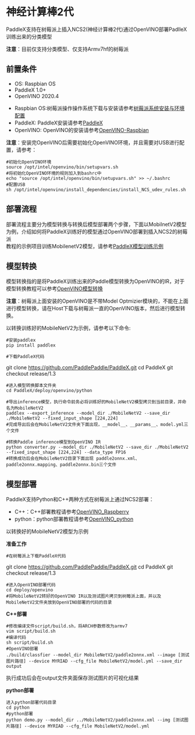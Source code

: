 # 神经计算棒2代  
PaddleX支持在树莓派上插入NCS2(神经计算棒2代)通过OpenVINO部署PadlleX训练出来的分类模型  

**注意**：目前仅支持分类模型、仅支持Armv7hf的树莓派  

## 前置条件  
* OS: Raspbian OS
* PaddleX 1.0+
* OpenVINO 2020.4  

- Raspbian OS:树莓派操作操作系统下载与安装请参考[树莓派系统安装与环境配置](./Raspberry.md#硬件环境配置)  
- PaddleX: PaddleX安装请参考[PaddleX](https://paddlex.readthedocs.io/zh_CN/develop/install.html)  
- OpenVINO: OpenVINO的安装请参考[OpenVINO-Raspbian](https://docs.openvinotoolkit.org/latest/openvino_docs_install_guides_installing_openvino_raspbian.html)  

**注意**：安装完OpenVINO后需要初始化OpenVINO环境，并且需要对USB进行配置，请参考：  

```
#初始化OpenVINO环境
source /opt/intel/openvino/bin/setupvars.sh
#将初始化OpenVINO环境的规则加入到bashrc中
echo "source /opt/intel/openvino/bin/setupvars.sh" >> ~/.bashrc
#配置USB
sh /opt/intel/openvino/install_dependencies/install_NCS_udev_rules.sh
```

## 部署流程  

部署流程主要分为模型转换与转换后模型部署两个步骤，下面以MobilnetV2模型为例，介绍如何将PaddleX训练好的模型通过OpenVINO部署到插入NCS2的树莓派  
教程的示例项目训练MobilenetV2模型，请参考[PaddleX模型训练示例](https://aistudio.baidu.com/aistudio/projectdetail/439860)  

## 模型转换

模型转换指的是将PaddleX训练出来的Paddle模型转换为OpenVINO的IR，对于模型转换教程可以参考[OpenVINO模型转换](../openvino/export_openvino_model.md)  

**注意**：树莓派上面安装的OpenVINO是不带Model Optmizier模块的，不能在上面进行模型转换，请在Host下载与树莓派一直的OpenVINO版本，然后进行模型转换。  

以转换训练好的MobileNetV2为示例，请参考以下命令:
```
#安装paddlex
pip install paddlex

#下载PaddleX代码
```
git clone https://github.com/PaddlePaddle/PaddleX.git
cd PaddleX
git checkout release/1.3
```
#进入模型转换脚本文件夹
cd PaddleX/deploy/openvino/python

#导出inference模型，执行命令前务必将训练好的MobileNetV2模型拷贝到当前目录，并命名为MobileNetV2
paddlex --export_inference --model_dir ./MobileNetV2 --save_dir ./MobileNetV2 --fixed_input_shape [224,224]
#完成导出后会在MobileNetV2文件夹下面出现，__model__、__params__、model.yml三个文件

#转换Paddle inference模型到OpenVINO IR
python converter.py --model_dir ./MobileNetV2 --save_dir ./MobileNetV2 --fixed_input_shape [224,224] --data_type FP16
#转换成功后会在MobileNetV2目录下面出现 paddle2onnx.xml、paddle2onnx.mapping、paddle2onnx.bin三个文件
```

## 模型部署

PaddleX支持Python和C++两种方式在树莓派上通过NCS2部署：  
- C++：C++部署教程请参考[OpenVINO_Raspberry](../openvino/linux.md)
- python：python部署教程请参考[OpenVINO_python](../openvino/python.md)  

以转换好的MobileNetV2模型为示例  

**准备工作**
```
#在树莓派上下载PaddleX代码
```
git clone https://github.com/PaddlePaddle/PaddleX.git
cd PaddleX
git checkout release/1.3
```
#进入OpenVINO部署代码
cd deploy/openvino
#将MobileNetV2转好的OpenVINO IR以及测试图片拷贝到树莓派上面，并以及MobileNetV2文件夹放到OpenVINO部署的代码的目录
```

**C++部署**
```
#修改编译文件script/build.sh，将ARCH参数修改为armv7
vim script/build.sh
#编译代码
sh script/build.sh
#OpenVINO部署
./build/classfier --model_dir MobileNetV2/paddle2onnx.xml --image [测试图片路径] --device MYRIAD --cfg_file MobileNetV2/model.yml --save_dir output
```
执行成功后会在output文件夹面保存测试图片的可视化结果  

**python部署**
```
进入python部署代码目录
cd python
#python部署
python demo.py --model_dir ../MobileNetV2/paddle2onnx.xml --img [测试图片路径] --device MYRIAD --cfg_file MobileNetV2/model.yml
```
